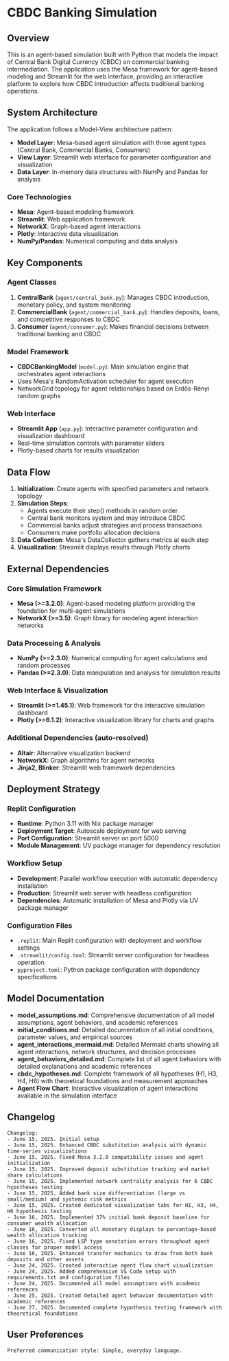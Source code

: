 # CBDC Banking Simulation

## Overview

This is an agent-based simulation built with Python that models the impact of Central Bank Digital Currency (CBDC) on commercial banking intermediation. The application uses the Mesa framework for agent-based modeling and Streamlit for the web interface, providing an interactive platform to explore how CBDC introduction affects traditional banking operations.

## System Architecture

The application follows a Model-View architecture pattern:
- **Model Layer**: Mesa-based agent simulation with three agent types (Central Bank, Commercial Banks, Consumers)
- **View Layer**: Streamlit web interface for parameter configuration and visualization
- **Data Layer**: In-memory data structures with NumPy and Pandas for analysis

### Core Technologies
- **Mesa**: Agent-based modeling framework
- **Streamlit**: Web application framework
- **NetworkX**: Graph-based agent interactions
- **Plotly**: Interactive data visualization
- **NumPy/Pandas**: Numerical computing and data analysis

## Key Components

### Agent Classes
1. **CentralBank** (`agent/central_bank.py`): Manages CBDC introduction, monetary policy, and system monitoring
2. **CommercialBank** (`agent/commercial_bank.py`): Handles deposits, loans, and competitive responses to CBDC
3. **Consumer** (`agent/consumer.py`): Makes financial decisions between traditional banking and CBDC

### Model Framework
- **CBDCBankingModel** (`model.py`): Main simulation engine that orchestrates agent interactions
- Uses Mesa's RandomActivation scheduler for agent execution
- NetworkGrid topology for agent relationships based on Erdős-Rényi random graphs

### Web Interface
- **Streamlit App** (`app.py`): Interactive parameter configuration and visualization dashboard
- Real-time simulation controls with parameter sliders
- Plotly-based charts for results visualization

## Data Flow

1. **Initialization**: Create agents with specified parameters and network topology
2. **Simulation Steps**: 
   - Agents execute their step() methods in random order
   - Central bank monitors system and may introduce CBDC
   - Commercial banks adjust strategies and process transactions
   - Consumers make portfolio allocation decisions
3. **Data Collection**: Mesa's DataCollector gathers metrics at each step
4. **Visualization**: Streamlit displays results through Plotly charts

## External Dependencies

### Core Simulation Framework
- **Mesa (>=3.2.0)**: Agent-based modeling platform providing the foundation for multi-agent simulations
- **NetworkX (>=3.5)**: Graph library for modeling agent interaction networks

### Data Processing & Analysis
- **NumPy (>=2.3.0)**: Numerical computing for agent calculations and random processes
- **Pandas (>=2.3.0)**: Data manipulation and analysis for simulation results

### Web Interface & Visualization
- **Streamlit (>=1.45.1)**: Web framework for the interactive simulation dashboard
- **Plotly (>=6.1.2)**: Interactive visualization library for charts and graphs

### Additional Dependencies (auto-resolved)
- **Altair**: Alternative visualization backend
- **NetworkX**: Graph algorithms for agent networks
- **Jinja2, Blinker**: Streamlit web framework dependencies

## Deployment Strategy

### Replit Configuration
- **Runtime**: Python 3.11 with Nix package manager
- **Deployment Target**: Autoscale deployment for web serving
- **Port Configuration**: Streamlit server on port 5000
- **Module Management**: UV package manager for dependency resolution

### Workflow Setup
- **Development**: Parallel workflow execution with automatic dependency installation
- **Production**: Streamlit web server with headless configuration
- **Dependencies**: Automatic installation of Mesa and Plotly via UV package manager

### Configuration Files
- `.replit`: Main Replit configuration with deployment and workflow settings
- `.streamlit/config.toml`: Streamlit server configuration for headless operation
- `pyproject.toml`: Python package configuration with dependency specifications

## Model Documentation

- **model_assumptions.md**: Comprehensive documentation of all model assumptions, agent behaviors, and academic references
- **initial_conditions.md**: Detailed documentation of all initial conditions, parameter values, and empirical sources
- **agent_interactions_mermaid.md**: Detailed Mermaid charts showing all agent interactions, network structures, and decision processes
- **agent_behaviors_detailed.md**: Complete list of all agent behaviors with detailed explanations and academic references
- **cbdc_hypotheses.md**: Complete framework of all hypotheses (H1, H3, H4, H6) with theoretical foundations and measurement approaches
- **Agent Flow Chart**: Interactive visualization of agent interactions available in the simulation interface

## Changelog

```
Changelog:
- June 15, 2025. Initial setup
- June 15, 2025. Enhanced CBDC substitution analysis with dynamic time-series visualizations
- June 15, 2025. Fixed Mesa 3.2.0 compatibility issues and agent initialization
- June 15, 2025. Improved deposit substitution tracking and market share calculations
- June 15, 2025. Implemented network centrality analysis for 6 CBDC hypotheses testing
- June 15, 2025. Added bank size differentiation (large vs small/medium) and systemic risk metrics
- June 15, 2025. Created dedicated visualization tabs for H1, H3, H4, H6 hypothesis testing
- June 16, 2025. Implemented 37% initial bank deposit baseline for consumer wealth allocation
- June 16, 2025. Converted all monetary displays to percentage-based wealth allocation tracking
- June 16, 2025. Fixed LSP type annotation errors throughout agent classes for proper model access
- June 16, 2025. Enhanced transfer mechanics to draw from both bank deposits and other assets
- June 24, 2025. Created interactive agent flow chart visualization
- June 24, 2025. Added comprehensive VS Code setup with requirements.txt and configuration files
- June 24, 2025. Documented all model assumptions with academic references
- June 25, 2025. Created detailed agent behavior documentation with academic references
- June 27, 2025. Documented complete hypothesis testing framework with theoretical foundations
```

## User Preferences

```
Preferred communication style: Simple, everyday language.
```